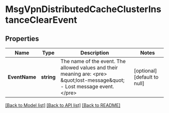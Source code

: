 # MsgVpnDistributedCacheClusterInstanceClearEvent

## Properties
Name | Type | Description | Notes
------------ | ------------- | ------------- | -------------
**EventName** | **string** | The name of the event. The allowed values and their meaning are:  &lt;pre&gt; \&quot;lost-message\&quot; - Lost message event. &lt;/pre&gt;  | [optional] [default to null]

[[Back to Model list]](../README.md#documentation-for-models) [[Back to API list]](../README.md#documentation-for-api-endpoints) [[Back to README]](../README.md)

